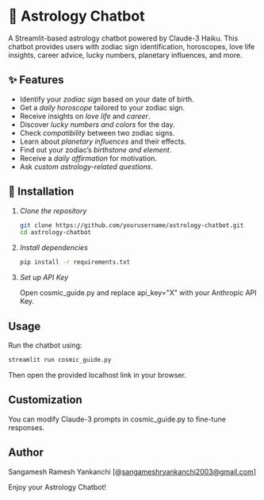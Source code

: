 # 🔮 Astrology Chatbot

A Streamlit-based astrology chatbot powered by Claude-3 Haiku. This chatbot provides users with zodiac sign identification, horoscopes, love life insights, career advice, lucky numbers, planetary influences, and more.

## ✨ Features
- Identify your *zodiac sign* based on your date of birth.
- Get a *daily horoscope* tailored to your zodiac sign.
- Receive insights on *love life* and *career*.
- Discover *lucky numbers and colors* for the day.
- Check *compatibility* between two zodiac signs.
- Learn about *planetary influences* and their effects.
- Find out your zodiac’s *birthstone and element*.
- Receive a *daily affirmation* for motivation.
- Ask *custom astrology-related questions*.

## 🚀 Installation

1. *Clone the repository*  
   ```sh
   git clone https://github.com/yourusername/astrology-chatbot.git
   cd astrology-chatbot
   ``` 
   
2. *Install dependencies*
    ```sh
    pip install -r requirements.txt
    ```
    
3. *Set up API Key*
   
    Open cosmic_guide.py and replace api_key="X" with your Anthropic API Key.

## Usage

Run the chatbot using:
```sh
streamlit run cosmic_guide.py
```
    
Then open the provided localhost link in your browser.


## Customization
You can modify Claude-3 prompts in cosmic_guide.py to fine-tune responses.

## Author 
Sangamesh Ramesh Yankanchi [@sangameshryankanchi2003@gmail.com]


Enjoy your Astrology Chatbot!
